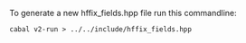 To generate a new hffix_fields.hpp file run this commandline:

    cabal v2-run > ../../include/hffix_fields.hpp
